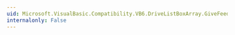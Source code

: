 ```yaml
---
uid: Microsoft.VisualBasic.Compatibility.VB6.DriveListBoxArray.GiveFeedback
internalonly: False
---
```

